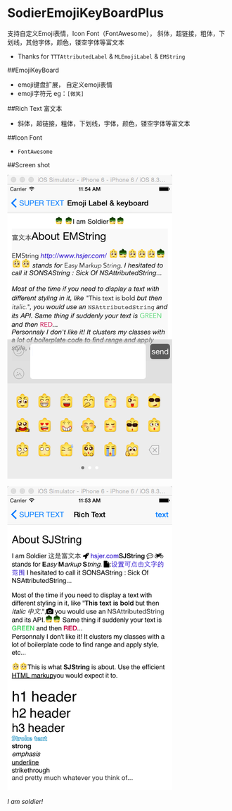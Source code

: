 # SodierEmojiKeyBoardPlus
支持自定义Emoji表情，Icon Font（FontAwesome）， 斜体，超链接，粗体，下划线，其他字体，颜色，镂空字体等富文本
 * Thanks for `TTTAttributedLabel` & `MLEmojiLabel` & `EMString`

##EmojiKeyBoard

 * emoji键盘扩展， 自定义emoji表情
 * emoji字符元 eg：`[微笑]`


##Rich Text 富文本

 * 斜体，超链接，粗体，下划线，字体，颜色，镂空字体等富文本


##Icon Font

 * `FontAwesome`
  

##Screen shot
 
 ![image](https://github.com/hsjcom/SodierEmojiKeyBoardPlus/blob/master/2B67E861-F3A4-4106-9DC5-5F3CED57B083.png) 
 
 ![image](https://github.com/hsjcom/SodierEmojiKeyBoardPlus/blob/master/779CF3C9-A40E-481B-A6EC-7E36FD986A5F.png)  
 

*I am soldier!*
